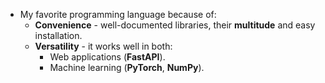 
- My favorite programming language because of:  
  - **Convenience** - well-documented libraries, their **multitude** and easy installation.  
  - **Versatility** - it works well in both:  
    - Web applications (**FastAPI**).  
    - Machine learning (**PyTorch**, **NumPy**). 